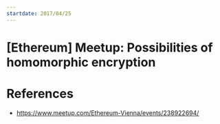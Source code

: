 ```yaml
---
startdate: 2017/04/25
---
```

# [Ethereum] Meetup: Possibilities of homomorphic encryption

# References
* https://www.meetup.com/Ethereum-Vienna/events/238922694/
